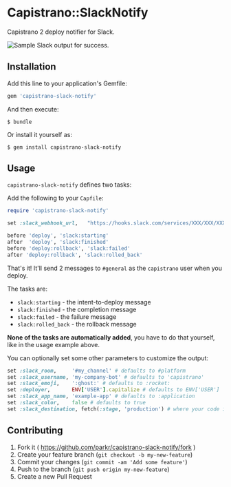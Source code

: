 # Capistrano::SlackNotify

Capistrano 2 deploy notifier for Slack.

![Sample Slack output for success.](https://raw.githubusercontent.com/parkr/capistrano-slack-notify/master/screenshot.png)

## Installation

Add this line to your application's Gemfile:

```ruby
gem 'capistrano-slack-notify'
```

And then execute:

    $ bundle

Or install it yourself as:

    $ gem install capistrano-slack-notify

## Usage

`capistrano-slack-notify` defines two tasks:

Add the following to your `Capfile`:

```ruby
require 'capistrano-slack-notify'

set :slack_webhook_url,   "https://hooks.slack.com/services/XXX/XXX/XXX"

before 'deploy', 'slack:starting'
after  'deploy', 'slack:finished'
before 'deploy:rollback', 'slack:failed'
after 'deploy:rollback', 'slack:rolled_back'
```

That's it! It'll send 2 messages to `#general` as the `capistrano` user when you deploy.

The tasks are:

- `slack:starting`    - the intent-to-deploy message
- `slack:finished`    - the completion message
- `slack:failed`      - the failure message
- `slack:rolled_back` - the rollback message

**None of the tasks are automatically added**, you have to do that yourself,
like in the usage example above.

You can optionally set some other parameters to customize the output:

```ruby
set :slack_room,     '#my_channel' # defaults to #platform
set :slack_username, 'my-company-bot' # defaults to 'capistrano'
set :slack_emoji,    ':ghost:' # defaults to :rocket:
set :deployer,       ENV['USER'].capitalize # defaults to ENV['USER']
set :slack_app_name, 'example-app' # defaults to :application
set :slack_color,    false # defaults to true
set :slack_destination, fetch(:stage, 'production') # where your code is going
```

## Contributing

1. Fork it ( https://github.com/parkr/capistrano-slack-notify/fork )
2. Create your feature branch (`git checkout -b my-new-feature`)
3. Commit your changes (`git commit -am 'Add some feature'`)
4. Push to the branch (`git push origin my-new-feature`)
5. Create a new Pull Request
